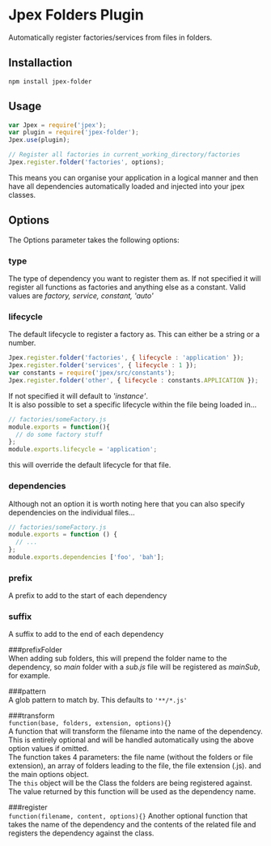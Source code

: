 # Jpex Folders Plugin  
Automatically register factories/services from files in folders.

## Installaction  
`npm install jpex-folder`

## Usage  
```javascript
var Jpex = require('jpex');
var plugin = require('jpex-folder');
Jpex.use(plugin);

// Register all factories in current_working_directory/factories
Jpex.register.folder('factories', options);
```
This means you can organise your application in a logical manner and then have all dependencies automatically loaded and injected into your jpex classes.  

## Options  
The Options parameter takes the following options:  
### type  
The type of dependency you want to register them as. If not specified it will register all functions as factories and anything else as a constant. Valid values are *factory, service, constant, 'auto'*

### lifecycle  
The default lifecycle to register a factory as. This can either be a string or a number.
```javascript
Jpex.register.folder('factories', { lifecycle : 'application' });
Jpex.register.folder('services', { lifecycle : 1 });
var constants = require('jpex/src/constants');
Jpex.register.folder('other', { lifecycle : constants.APPLICATION });
```
If not specified it will default to *'instance'*.  
It is also possible to set a specific lifecycle within the file being loaded in...
```javascript
// factories/someFactory.js
module.exports = function(){
  // do some factory stuff
};
module.exports.lifecycle = 'application';
```
this will override the default lifecycle for that file.

### dependencies  
Although not an option it is worth noting here that you can also specify dependencies on the individual files...
```javascript
// factories/someFactory.js
module.exports = function () {
  // ...
};
module.exports.dependencies ['foo', 'bah'];
```

### prefix  
A prefix to add to the start of each dependency  

### suffix  
A suffix to add to the end of each dependency  

###prefixFolder  
When adding sub folders, this will prepend the folder name to the dependency, so *main* folder with a *sub.js* file will be registered as *mainSub*, for example.

###pattern  
A glob pattern to match by. This defaults to `'**/*.js'`

###transform  
`function(base, folders, extension, options){}`  
A function that will transform the filename into the name of the dependency. This is entirely optional and will be handled automatically using the above option values if omitted.  
The function takes 4 parameters: the file name (without the folders or file extension), an array of folders leading to the file, the file extension (.js). and the main options object.  
The `this` object will be the Class the folders are being registered against.  
The value returned by this function will be used as the dependency name.  

###register  
`function(filename, content, options){}`
Another optional function that takes the name of the dependency and the contents of the related file and registers the dependency against the class.  
